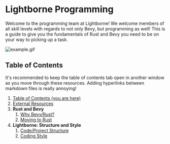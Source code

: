 # Lightborne Programming

Welcome to the programming team at Lightborne! We welcome members of all skill levels with regards to not only Bevy, but programming as well! This is a guide to give you the fundamentals of Rust and Bevy you need to be on your way to picking up a task.

![example.gif](https://github.com/user-attachments/assets/dd34a114-42f2-4658-9f09-bded548af3f4)

## Table of Contents

It's recommended to keep the table of contents tab open in another window as you move through these resources. Adding hyperlinks between markdown files is really annoying!

1. [Table of Contents (you are here)](/resources/programming/index.md)
2. [External Resources](/resources/programming/external-resources.md)
3. **Rust and Bevy**
    1. [Why Bevy/Rust?](/resources/programming/why-bevy-rust.md)
    2. [Moving to Rust](/resources/programming/learning-rust.md)
4. **Lightborne: Structure and Style**
    1. [Code/Project Structure](/resources/programming/lightborne-structure.md)
    2. [Coding Style](/resources/programming/lightborne-style.md)
